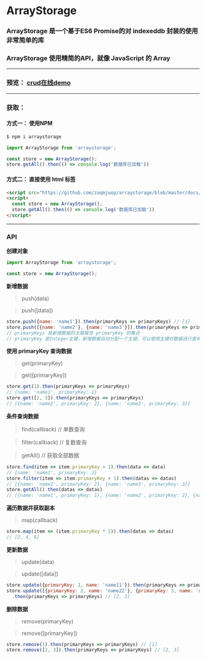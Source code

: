 # ArrayStorage
### ArrayStorage 是一个基于ES6 Promise的对 indexeddb 封装的使用非常简单的库
### ArrayStorage 使用精简的API，就像 JavaScript 的 Array 
***
### 预览： [crud在线demo](https://zaqmjuop.github.io/arraystorage/) 
***
### 获取：
#### 方式一： 使用NPM
```bash
$ npm i arraystorage
```
```JavaScript
import ArrayStorage from 'arraystorage';

const store = new ArrayStorage();
store.getAll().then(() => console.log('数据库已加载'))
```
#### 方式二： 直接使用 html 标签
```html
<script src="https://github.com/zaqmjuop/arraystorage/blob/master/docs/arraystorage.js"></script>
<script>
  const store = new ArrayStorage();
  store.getAll().then(() => console.log('数据库已加载'))
</script>
```
***
### API
**创建对象**
```JavaScript
import ArrayStorage from 'arraystorage';

const store = new ArrayStorage();
```
**新增数据**
> push(data)

> push([data])
```JavaScript
store.push({name: 'name1'}).then(primaryKeys => primaryKeys) // [1]
store.push([{name: 'name2'}, {name: 'name3'}]).then(primaryKeys => primaryKeys) // [2, 3]
// primaryKeys 是新增数据的主键属性 primaryKey 的集合
// primaryKey 是Integer主键，新增数据自动分配一个主键，可以使用主键对数据进行查询，修改，或删除
```
**使用 primaryKey 查询数据**
> get(primaryKey)

> get([primaryKey])
```JavaScript
store.get(1).then(primaryKeys => primaryKeys) 
// {name: 'name1', primaryKey: 1}
store.get([2, 3]).then(primaryKeys => primaryKeys) 
// [{name: 'name2', primaryKey: 2}, {name: 'name3', primaryKey: 3}]
```
**条件查询数据**
> find(callback) // 单数查询

> filter(callback) // 复数查询

> getAll() // 获取全部数据
```JavaScript
store.find(item => item.primaryKey > 1).then(data => data) 
// {name: 'name2', primaryKey: 2}
store.filter(item => item.primaryKey > 1).then(datas => datas) 
// [{name: 'name2', primaryKey: 2}, {name: 'name3', primaryKey: 3}]
store.getAll().then(datas => datas) 
// [{name: 'name1', primaryKey: 1}, {name: 'name2', primaryKey: 2}, {name: 'name3', primaryKey: 3}]
```
**遍历数据并获取副本**
> map(callback)
```JavaScript
store.map(item => (item.primaryKey * 2)).then(datas => datas)
// [2, 4, 6]
```
**更新数据**
> update(data)

> update([data])
```JavaScript
store.update({primaryKey: 1, name: 'name11'}).then(primaryKeys => primaryKeys) // [1]
store.update([{primaryKey: 2, name: 'name22'}, {primaryKey: 3, name: 'name33'}])
  .then(primaryKeys => primaryKeys) // [2, 3]
```
**删除数据**
> remove(primaryKey)

> remove([primaryKey])
```JavaScript
store.remove(1).then(primaryKeys => primaryKeys) // [1]
store.remove([2, 3]).then(primaryKeys => primaryKeys) // [2, 3]
```
